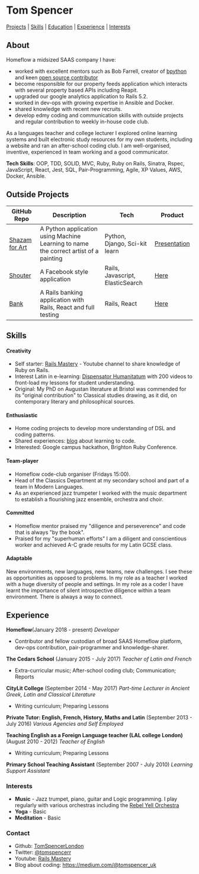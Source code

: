 # Tom Spencer

[Projects](#projects) | [Skills](#skills) | [Education](#education) | [Experience](#experience) | [Interests](#interests)

## About 

Homeflow a midsized SAAS company I have: 
* worked with excellent mentors such as Bob Farrell, creator of [bpython](https://github.com/bpython/bpython) and keen [open source contributor](https://github.com/bobf?tab=repositories)
* become responsible for our property feeds application which interacts with several property based APIs including Reapit. 
* upgraded our google analytics application to Rails 5.2.
* worked in dev-ops with growing expertise in Ansible and Docker. 
* shared knowledge with recent new recruits. 
* develop edmy coding and communication skills with outside projects and regular contribution to weekly in-house code club.

As a languages teacher and college lecturer I explored online learning systems and built electronic study resources for my own students, including a website and ran an after-school coding club. I am well-organised, inventive, experienced in team working and a good communicator.

__Tech Skills__: OOP, TDD, SOLID, MVC, Ruby, Ruby on Rails, Sinatra, Rspec, JavaScript, React, Jest, SQL, Pair-Programming, Agile, XP Values, AWS, Docker, Ansible.

## Outside Projects

| GitHub Repo | Description | Tech | Product 
| ----------- | ----------- | ---- | ------- 
| [Shazam for Art](https://github.com/TomSpencerLondon/shazam_for_art)| A Python application using Machine Learning to name the correct artist of a painting | Python, Django, Sci-kit learn | [Presentation](https://www.facebook.com/MakersAcademy/videos/vb.367457470014643/1525253554235023/?type=2&theater)
| [Shouter](https://github.com/TomSpencerLondon/Shouter) | A Facebook style application | Rails, Javascript, ElasticSearch | [Here](https://vast-atoll-20319.herokuapp.com/)
| [Bank](https://github.com/TomSpencerLondon/bank_application)| A Rails banking application with Rails, React and full testing| Rails, React |  [Here](https://bankapporganiser.herokuapp.com/)

## Skills

#### Creativity
* Self starter: [Rails Mastery](https://www.youtube.com/watch?v=JyM_sRkGaME) - Youtube channel to share knowledge of Ruby on Rails.
* Interest Latin in e-learning: [Dispensator Humanitatum](https://www.youtube.com/watch?v=VM4ScXd5CkA&list=PLhhkrQZ2EUKwmtj99Xz95r6rpRnGZ5Brb&index=21) with 200 videos to front-load my lessons for student understanding. 
* Original: My PhD on Augustan literature at Bristol was commended for its "original contribution" to Classical studies drawing, as it did, on contemporary literary and philosophical sources.  


#### Enthusiastic
* Home coding projects to develop more understanding of DSL and coding patterns.
* Shared experiences: [blog](https://medium.com/@tomspencer_uk) about learning to code. 
* Interested: Google campus hackathon, Brighton Ruby Conference.

#### Team-player
* Homeflow code-club organiser (Fridays 15:00).
* Head of the Classics Department at my secondary school and part of a team in Modern Languages. 
* As an experienced jazz trumpeter I worked with the music department to establish a flourishing jazz ensemble, orchestra and choir.

#### Committed
* Homeflow mentor praised my "diligence and perseverence" and code that is always "by the book".
* Praised for my "superhuman efforts" I am a diligent and conscientious worker and achieved A-C grade results for my Latin GCSE class.

#### Adaptable 
New environments, new languages, new teams, new challenges. I see these as opportunities as opposed to problems. In my role as a teacher I worked with a huge diversity of people and settings. In my role as a coder I have learnt the importance of silent introspective diligence within a team environment. There is always a way to connect.

## Experience

**Homeflow**(January 2018 - present)
*Developer*
- Contributor and fellow custodian of broad SAAS Homeflow platform, dev-ops contribution, pair-programmer and knowledge-sharer. 

**The Cedars School** (January 2015 - July 2017) 
*Teacher of Latin and French*
- Extra-curricular music; After-school coding club; Communication; Reports 

**CityLit College** (September 2014 - May 2017) 
*Part-time Lecturer in Ancient Greek, Latin and Classical Literature*
- Writing curriculum; Preparing Lessons 

**Private Tutor: English, French, History, Maths and Latin** (September 2013 - July 2016)
*Various Agencies and Self Employed* 

**Teaching English as a Foreign Language teacher (LAL college London)** (August 2010 - 2012)
*Teacher of English* 
- Writing curriculum; Preparing Lessons

**Primary School Teaching Assistant** (September 2007 - July 2010)
*Learning Support Assistant*

### Interests

- **Music** - Jazz trumpet, piano, guitar and Logic programming. I play regularly with various orchestras including the [Rebel Yell Orchestra](https://www.youtube.com/watch?v=oY3XAV5X0cs)
- **Yoga** - Basic
- **Meditation** - Basic

### Contact
- Github: [TomSpencerLondon](https://github.com/TomSpencerLondon)
- Twitter: [@tomspencerr](https://twitter.com/TomSpencerr/media)
- Youtube: [Rails Mastery](https://www.youtube.com/watch?v=JyM_sRkGaME)
- Blog about coding: https://medium.com/@tomspencer_uk
